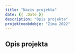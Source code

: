 ```yaml
---
title: "Naziv projekta"
date: {{ .Date }}
description: "Opis projekta"
projektnoobdobje: "Zima 2022"
---
```

 ## Opis projekta